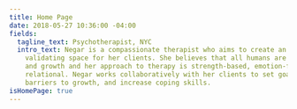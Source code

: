 ```yaml
---
title: Home Page
date: 2018-05-27 10:36:00 -04:00
fields:
  tagline_text: Psychotherapist, NYC
  intro_text: Negar is a compassionate therapist who aims to create an accepting and
    validating space for her clients. She believes that all humans are wired for healing
    and growth and her approach to therapy is strength-based, emotion-focused, and
    relational. Negar works collaboratively with her clients to set goals, identify
    barriers to growth, and increase coping skills.
isHomePage: true
---
```


